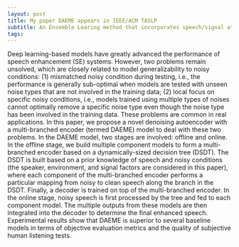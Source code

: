 ```yaml
---
layout: post
title: My paper DAEME appears in IEEE/ACM TASLP  
subtitle: An Ensemble Learing method that incorporates speech/signal attributes
tags: 
---
```

Deep learning-based models have greatly advanced the performance of speech enhancement (SE) systems. However, two problems remain unsolved, which are closely related to model generalizability to noisy conditions: (1) mismatched noisy condition during testing, i.e., the performance is generally sub-optimal when models are tested with unseen noise types that are not involved in the training data; (2) local focus on specific noisy conditions, i.e., models trained using multiple types of noises cannot optimally remove a specific noise type even though the noise type has been involved in the training data. These problems are common in real applications. In this paper, we propose a novel denoising autoencoder with a multi-branched encoder (termed DAEME) model to deal with these two problems. In the DAEME model, two stages are involved: offline and online. In the offline stage, we build multiple component models to form a multi-branched encoder based on a dynamically-sized decision tree (DSDT). The DSDT is built based on a prior knowledge of speech and noisy conditions (the speaker, environment, and signal factors are considered in this paper), where each component of the multi-branched encoder performs a particular mapping from noisy to clean speech along the branch in the DSDT. Finally, a decoder is trained on top of the multi-branched encoder. In the online stage, noisy speech is first processed by the tree and fed to each component model. The multiple outputs from these models are then integrated into the decoder to determine the final enhanced speech. Experimental results show that DAEME is superior to several baseline models in terms of objective evaluation metrics and the quality of subjective human listening tests.
